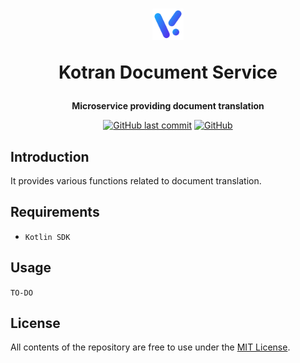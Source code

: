 <p align="center">
    <h1 align="center">
        <img src="https://github.com/kotran-io/kotran-assets/blob/main/images/symbol/symbol_colored.svg" width="50" height="50">
        <p>Kotran Document Service</p>
    </h1>
    <p align="center"><b>Microservice providing document translation</b></p>
    <p align="center">
        <a target="_blank" href="https://github.com/kotran-io/kotran-document-service/commits/main"><img alt="GitHub last commit" src="https://img.shields.io/github/last-commit/kotran-io/kotran-document-service"></a>
        <a target="_blank" href="https://github.com/kotran-io/kotran-document-service/blob/main/LICENSE"><img alt="GitHub" src="https://img.shields.io/github/license/kotran-io/kotran-document-service"></a>
    </p>
</p>

## Introduction
It provides various functions related to document translation.

## Requirements
 * `Kotlin SDK`

## Usage
`TO-DO`

## License
All contents of the repository are free to use under the [MIT License](http://opensource.org/licenses/MIT).
